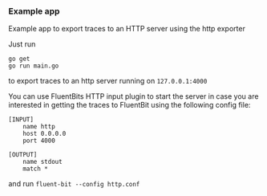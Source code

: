 ### Example app

Example app to export traces to an HTTP server using the http exporter

Just run
```
go get
go run main.go
```
to export traces to an http server running on `127.0.0.1:4000`

You can use FluentBits HTTP input plugin to start the server in case you are interested in getting the traces to FluentBit using the following config file:

```
[INPUT]
	name http
	host 0.0.0.0
	port 4000

[OUTPUT]
	name stdout
	match *
```

and run `fluent-bit --config http.conf`
